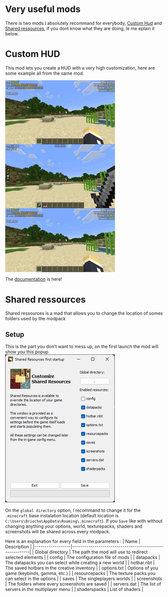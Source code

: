 # Very useful mods
There is two mods I absolutely recommand for everybody, [Custom Hud](#) and [Shared ressources](#), if you dont know what they are doing, le me eplain it below.

# Custom HUD
This mod lets you create a HUD with a very high customization, here are some example all from the same mod.
<div style="display: flex; justify-content: space-between; flex-wrap: wrap">
<img src="../images/example-1.gif" width=350px>
<img src="../images/example-2.gif" width=350px>
<img src="../images/example-1.gif" width=350px>
</div>

The [documentation](https://customhud.dev/#docs) is here!

# Shared ressources
Shared ressources is a mad that allows you to change the location of somes folders used by the modpack
## Setup
This is the part you don't want to mess up, on the first launch the mod will show you this popup  
<img src="../images/shared-ressources.gif">

On the `global directory` option, I recommand to change it for the `.minecraft` base instalation location (default location is `C:\Users\Brioche\AppData\Roaming\.minecraft`). If you `Save` like with without changing anything your options, world, texturepacks, shaders and screenshots will be shared across every modpack.

Here is an explanation for every field in the parameters :
| Name             | Description                                             |
|------------------|---------------------------------------------------------|
| Global directory | The path the mod will use to redirect selected elements |
| config           | The configuration file of mods                          |
| datapacks        | The datapacks you can select while creating a new world |
| hotbar.nbt       | The saved hotbars in the creative inventory             |
| options.txt      | Options of you game (keybinds, gamma, etc.)             |
| resourcepacks    | The texture packs you can select in the options         |
| saves            | The singleplayers worlds                                |
| screenshots      | The folders where every screenshots are saved           |
| servers.dat      | The list of servers in the multiplayer menu             |
| shaderspacks     | List of shaders                                         |
